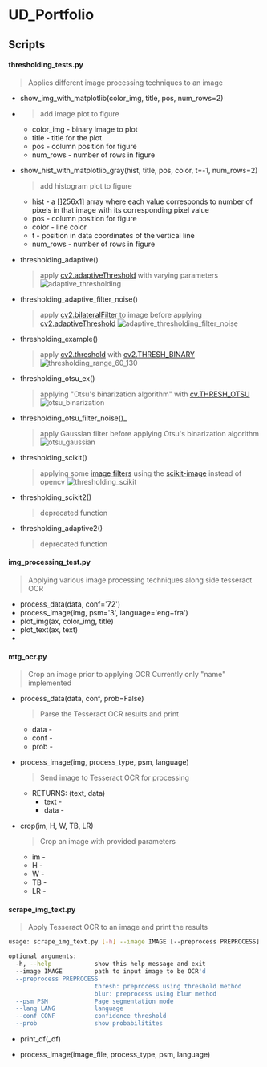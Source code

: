 # UD_Portfolio

## Scripts
#### thresholding_tests.py
> Applies different image processing techniques to an image

* show_img_with_matplotlib(color_img, title, pos, num_rows=2)
* > add image plot to figure
  * color_img - binary image to plot
  * title - title for the plot
  * pos - column position for figure
  * num_rows - number of rows in figure
 
* show_hist_with_matplotlib_gray(hist, title, pos, color, t=-1, num_rows=2)
  > add histogram plot to figure 
  * hist - a []256x1] array where each value corresponds to number of pixels in that image with its corresponding pixel value
  * pos - column position for figure
  * color - line color
  * t - position in data coordinates of the vertical line 
  * num_rows - number of rows in figure

* thresholding_adaptive()
  > apply [cv2.adaptiveThreshold](https://docs.opencv.org/3.4/d7/d1b/group__imgproc__misc.html#ga72b913f352e4a1b1b397736707afcde3) with varying parameters
  ![adaptive_thresholding](https://raw.githubusercontent.com/kkatayama/UD_Portfolio/main/readme_images/adaptive_thresholding.png)
  

* thresholding_adaptive_filter_noise()
  > apply [cv2.bilateralFilter](https://docs.opencv.org/master/d4/d86/group__imgproc__filter.html#ga9d7064d478c95d60003cf839430737ed) to image before applying [cv2.adaptiveThreshold](https://docs.opencv.org/3.4/d7/d1b/group__imgproc__misc.html#ga72b913f352e4a1b1b397736707afcde3)
  ![adaptive_thresholding_filter_noise](https://raw.githubusercontent.com/kkatayama/UD_Portfolio/main/readme_images/adaptive_thresholding_bilateral_filter.png)

* thresholding_example()
  > apply [cv2.threshold](https://docs.opencv.org/master/d7/d1b/group__imgproc__misc.html#gae8a4a146d1ca78c626a53577199e9c57) with [cv2.THRESH_BINARY](https://docs.opencv.org/master/d7/d1b/group__imgproc__misc.html#ggaa9e58d2860d4afa658ef70a9b1115576a147222a96556ebc1d948b372bcd7ac59)
  ![thresholding_range_60_130](https://github.com/kkatayama/UD_Portfolio/blob/main/readme_images/thresholding_range_60_130.png)

* thresholding_otsu_ex()
  > applying "Otsu's binarization algorithm" with [cv.THRESH_OTSU](https://docs.opencv.org/3.4/d7/d1b/group__imgproc__misc.html#ggaa9e58d2860d4afa658ef70a9b1115576a95251923e8e22f368ffa86ba8bce87ff) 
  ![otsu_binarization](https://github.com/kkatayama/UD_Portfolio/blob/main/readme_images/otsu_binarization.png)

* thresholding_otsu_filter_noise()_
  > apply Gaussian filter before applying Otsu's binarization algorithm
  ![otsu_gaussian](https://github.com/kkatayama/UD_Portfolio/blob/main/readme_images/otsu_gaussian.png)

* thresholding_scikit()
  > applying some [image filters](https://scikit-image.org/docs/dev/api/skimage.filters.html) using the [scikit-image](https://scikit-image.org/) instead of opencv
  ![thresholding_scikit](https://github.com/kkatayama/UD_Portfolio/blob/main/readme_images/thresholding_using_scikit.png)

* thresholding_scikit2()
  > deprecated function

* thresholding_adaptive2()
  > deprecated function
  

#### img_processing_test.py
> Applying various image processing techniques along side tesseract OCR

* process_data(data, conf='72')
* process_image(img, psm='3', language='eng+fra')
* plot_img(ax, color_img, title)
* plot_text(ax, text)
* 

#### mtg_ocr.py
> Crop an image prior to applying OCR
> Currently only "name" implemented

* process_data(data, conf, prob=False)
  > Parse the Tesseract OCR results and print
  * data - 
  * conf - 
  * prob - 
  
* process_image(img, process_type, psm, language)
  > Send image to Tesseract OCR for processing
  * RETURNS: (text, data)
    * text - 
    * data - 
    
* crop(im, H, W, TB, LR)
  > Crop an image with provided parameters
  * im - 
  * H - 
  * W - 
  * TB - 
  * LR - 
  
  
#### scrape_img_text.py
> Apply Tesseract OCR to an image and print the results
```bash
usage: scrape_img_text.py [-h] --image IMAGE [--preprocess PREPROCESS] [--psm PSM] [--lang LANG] [--conf CONF] [--prob]

optional arguments:
  -h, --help            show this help message and exit
  --image IMAGE         path to input image to be OCR'd
  --preprocess PREPROCESS
                        thresh: preprocess using threshold method
                        blur: preprocess using blur method
  --psm PSM             Page segmentation mode
  --lang LANG           language
  --conf CONF           confidence threshold
  --prob                show probabilitites
```
* print_df(_df)
  > 
* process_image(image_file, process_type, psm, language)
  > 
